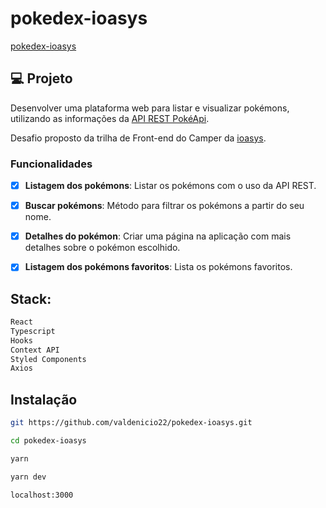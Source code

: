 # pokedex-ioasys

[pokedex-ioasys](https://pokedex-three-bay.vercel.app/)

## 💻 Projeto

Desenvolver uma plataforma web para listar e visualizar pokémons, utilizando as informações da [API REST PokéApi](https://pokeapi.co/).

Desafio proposto da trilha de Front-end do Camper da [ioasys](https://ioasys.com.br/).

### Funcionalidades

- [x] **Listagem dos pokémons**: Listar os pokémons com o uso da API REST.

- [x] **Buscar pokémons**: Método para filtrar os pokémons a partir do seu nome.

- [x] **Detalhes do pokémon**: Criar uma página na aplicação com mais detalhes sobre o pokémon escolhido.

- [x] **Listagem dos pokémons favoritos**: Lista os pokémons favoritos.

## Stack:

```sh
React
Typescript
Hooks
Context API
Styled Components
Axios
```

## Instalação

```sh
git https://github.com/valdenicio22/pokedex-ioasys.git
```

```sh
cd pokedex-ioasys
```

```sh
yarn
```

```sh
yarn dev
```

```sh
localhost:3000
```

